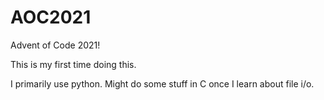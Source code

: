 # AOC2021
Advent of Code 2021!

This is my first time doing this.

I primarily use python. Might do some stuff in C once I learn about file i/o.



